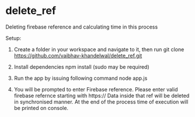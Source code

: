 # delete_ref
Deleting firebase reference and calculating time in this process

Setup:

1) Create a folder in your workspace and navigate to it, then run
   git clone https://github.com/vaibhav-khandelwal/delete_ref.git
  
2) Install dependencies 
   npm install (sudo may be required)
   
3) Run the app by issuing following command
   node app.js
   
4) You will be prompted to enter Firebase reference. Please enter valid firebase refernce starting with https://
   Data inside that ref will be deleted in synchronised manner. At the end of the process time of execution will be     printed on console.
